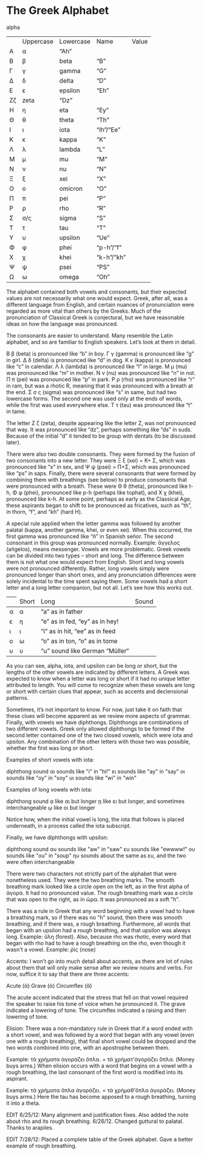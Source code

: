 # The Greek Alphabet

<table>
	<th><td>Uppercase</td><td>Lowercase</td><td>Name</td><td>Value</td></th>
	<tr><td>Α</td><td>α</td>alpha<td>“Ah”</td></tr>
	<tr><td>Β</td><td>β</td><td>beta</td><td>“B”</td></tr>
	<tr><td>Γ</td><td>γ</td><td>gamma</td><td>“G”</td></tr>
	<tr><td>Δ</td><td>δ</td><td>delta</td><td>“D”</td></tr>
	<tr><td>Ε</td><td>ε</td><td>epsilon</td><td>“Eh”</td></tr>
	<tr><td>Ζζ</td><td>zeta</td><td>“Dz”</td></tr>
	<tr><td>Η</td><td>η</td><td>eta</td><td>“Ey”</td></tr>
	<tr><td>Θ</td><td>θ</td><td>theta</td><td>“Th”</td></tr>
	<tr><td>Ι</td><td>ι</td><td>iota</td><td>“Ih”/“Ee”</td></tr>
	<tr><td>Κ</td><td>κ</td><td>kappa</td><td>“K”</td></tr>
	<tr><td>Λ</td><td>λ</td><td>lambda</td><td>“L”</td></tr>
	<tr><td>Μ</td><td>μ</td><td>mu</td><td>“M”</td></tr>
	<tr><td>Ν</td><td>ν</td><td>nu</td><td>“N”</td></tr>
	<tr><td>Ξ</td><td>ξ</td><td>xei</td><td>“X”</td></tr>
	<tr><td>Ο</td><td>ο</td><td>omicron</td><td>“O”</td></tr>
	<tr><td>Π</td><td>π</td><td>pei</td><td>“P”</td></tr>
	<tr><td>Ρ</td><td>ρ</td><td>rho</td><td>“R”</td></tr>
	<tr><td>Σ</td><td>σ/ς</td><td>sigma</td><td>“S”</td></tr>
	<tr><td>Τ</td><td>τ</td><td>tau</td><td>“T”</td></tr>
	<tr><td>Υ</td><td>υ</td><td>upsilon</td><td>“Ue”</td></tr>
	<tr><td>Φ</td><td>φ</td><td>phei</td><td>“p-h”/”f”</td></tr>
	<tr><td>Χ</td><td>χ</td><td>khei</td><td>“k-h”/”kh”</td></tr>
	<tr><td>Ψ</td><td>ψ</td><td>psei</td><td>“PS”</td></tr>
	<tr><td>Ω</td><td>ω</td><td>omega</td><td>“Oh”</td></tr>
</table>

The alphabet contained both vowels and consonants, but their expected values are not necessarily what one would expect. Greek, after all, was a different language from English, and certain nuances of pronunciation were regarded as more vital than others by the Greeks. Much of the pronunciation of Classical Greek is conjectural, but we have reasonable ideas on how the language was pronounced.

The consonants are easier to understand. Many resemble the Latin alphabet, and so are familiar to English speakers. Let’s look at them in detail.

Β β (beta) is pronounced like “b” in boy. Γ γ (gamma) is pronounced like “g” in girl. Δ δ (delta) is pronounced like “d” in dog. Κ κ (kappa) is pronounced like “c” in calendar. Λ λ (lambda) is pronounced like “l” in large. Μ μ (mu) was pronounced like “m” in mother. Ν ν (nu) was pronounced like “n” in not. Π π (pei) was pronounced like “p” in park. Ρ ρ (rho) was pronounced like “r” in ram, but was a rhotic R, meaning that it was pronounced with a breath at the end. Σ σ ς (sigma) was pronounced like “s” in same, but had two lowercase forms. The second one was used only at the ends of words, while the first was used everywhere else. Τ τ (tau) was pronounced like “t” in tame.

The letter Ζ ζ (zeta), despite appearing like the letter Z, was not pronounced that way. It was pronounced like “dz”, perhaps something like “ds” in suds. Because of the initial “d” it tended to be group with dentals (to be discussed later).

There were also two double consonants. They were formed by the fusion of two consonants into a new letter. They were Ξ ξ (xei) = Κ+ Σ, which was pronounced like “x” in sex, and Ψ ψ (psei) = Π+Σ, which was pronounced like “ps” in saps.
Finally, there were several consonants that were formed by combining them with breathings (see below) to produce consonants that were pronounced with a breath. These were Θ θ (theta), pronounced like t-h, Φ φ (phei), pronounced like p-h (perhaps like tophat), and Χ χ (khei), pronounced like k-h. At some point, perhaps as early as the Classical Age, these aspirants began to shift to be pronounced as fricatives, such as “th”, in thorn, “f”, and “kh” (hard H).

A special rule applied when the letter gamma was followed by another palatal (kappa, another gamma, khei, or even xei). When this occurred, the first gamma was pronounced like “ñ” in Spanish señor. The second consonant in this group was pronounced normally. Example: ἄγγελος (añgelos), means messenger.
Vowels are more problematic. Greek vowels can be divided into two types – short and long. The difference between them is not what one would expect from English. Short and long vowels were not pronounced differently. Rather, long vowels simply were pronounced longer than short ones, and any pronunciation differences were solely incidental to the time spent saying them. Some vowels had a short letter and a long letter companion, but not all. Let’s see how this works out.

<table>
	<thead>
	<th><td>Short</td><td>Long</td><td>Sound</td></th>
	</thead>
	<tr><td>α</td><td>α</td><td>“a” as in father
	<tr><td>ε</td><td>η</td><td>“e” as in fed, “ey” as in hey!</td></tr>
	<tr><td>ι</td><td>ι</td><td>“i” as in hit, “ee” as in feed</td></tr>
	<tr><td>ο</td><td>ω</td><td>“o” as in ton, “o” as in tome</td></tr>
	<tr><td>υ</td><td>υ</td><td>“u” sound like German “Müller“</td></tr>
</table>

As you can see, alpha, iota, and upsilon can be long or short, but the lengths of the other vowels are indicated by different letters. A Greek was expected to know when a letter was long or short if it had no unique letter attributed to length. You will come to recognize when these vowels are long or short with certain clues that appear, such as accents and declensional patterns. 

Sometimes, it’s not important to know. For now, just take it on faith that these clues will become apparent as we review more aspects of grammar. Finally, with vowels we have diphthongs. Diphthongs are combinations of two different vowels. Greek only allowed diphthongs to be formed if the second letter contained one of the two closed vowels, which were iota and upsilon. Any combination of the other letters with those two was possible, whether the first was long or short.


Examples of short vowels with iota:

diphthong	sound
αι	sounds like "i" in "hi!"
ει	sounds like "ay" in "say"
οι	sounds like "oy" in "soy"
υι	sounds like "wi" in "win"

Examples of long vowels with iota:

diphthong	sound
ᾳ	like αι but longer
ῃ	like ει but longer, and sometimes interchangeable
ῳ	like οι but longer

Notice how, when the initial vowel is long, the iota that follows is placed underneath, in a process called the iota subscript.

Finally, we have diphthongs with upsilon:

diphthong	sound
αυ	sounds like "aw" in "saw"
ευ	sounds like "ewwww!"
ου	sounds like "ou" in "soup"
ηυ	sounds about the same as ευ, and the two were often interchangeable


There were two characters not strictly part of the alphabet that were nonetheless used. They were the two breathing marks. The smooth breathing mark looked like a circle open on the left, as in the first alpha of ἀγορά. It had no pronounced value. The rough breathing mark was a circle that was open to the right, as in ὥρα. It was pronounced as a soft "h". 

There was a rule in Greek that any word beginning with a vowel had to have a breathing mark, so if there was no "h" sound, then there was smooth breathing, and if there was, a rough breathing. Furthermore, all words that began with an upsilon had a rough breathing, and that upsilon was always long. Example: ὕλη (forest). Also, because rho was rhotic, every word that began with rho had to have a rough breathing on the rho, even though it wasn't a vowel. Example: ῥίς (nose)


Accents: I won’t go into much detail about accents, as there are lot of rules about them that will only make sense after we review nouns and verbs. For now, suffice it to say that there are three accents:

Acute (ά)
Grave (ὰ)
Circumflex (ᾶ)

The acute accent indicated that the stress that fell on that vowel required the speaker to raise his tone of voice when he pronounced it. The grave indicated a lowering of tone. The circumflex indicated a raising and then lowering of tone.

Elision: There was a non-mandatory rule in Greek that if a word ended with a short vowel, and was followed by a word that began with any vowel (even one with a rough breathing), that final short vowel could be dropped and the two words combined into one, with an apostrophe between them.

Example:
τὰ χρήματα ἀγοράζει ὅπλα. = τὰ χρήματ'ἀγοράζει ὅπλα. (Money buys arms.)
When elision occurs with a word that begins on a vowel with a rough breathing, the last consonant of the first word is modified into its aspirant.

Example:
τὰ χρήματα ὅπλα ἀγοράζει. = τὰ χρήμαθ'ὅπλα ἀγοράζει. (Money buys arms.)
Here the tau has become apposed to a rough breathing, turning it into a theta.

EDIT 6/25/12: Many alignment and justification fixes. Also added the note about rho and its rough breathing. 6/26/12. Changed guttural to palatal. Thanks to arapiles.

EDIT 7/28/12: Placed a complete table of the Greek alphabet. Gave a better example of rough breathing.
